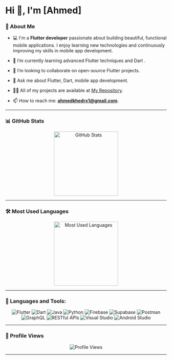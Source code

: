 # Hi 👋, I'm [Ahmed]
### 🌟 About Me
- 💻 I'm a **Flutter developer** passionate about building beautiful, functional mobile applications. I enjoy learning new technologies and continuously improving my skills in mobile app development.
- 🌱  I’m currently learning advanced Flutter techniques and Dart .
- 👯 I’m looking to collaborate on open-source Flutter projects.
- 💬 Ask me about Flutter, Dart, mobile app development.
- 👨‍💻 All of my projects are available at [My Repository](https://github.com/AhmedKhedr1?tab=repositories).

- 📫 How to reach me: **[ahmedkhedrx1@gmail.com](mailto:ahmedkhedrx1@gmail.com)**.

---

### 📊 GitHub Stats
<div align="center">
  <img src="https://github-readme-stats.vercel.app/api?username=AhmedKhedr1&show_icons=true&theme=radical" alt="GitHub Stats" height="200"/>
</div>

---


### 🛠️ Most Used Languages
<div align="center">
  <img src="https://github-readme-stats.vercel.app/api/top-langs/?username=AhmedKhedr1&layout=compact&theme=radical&langs_count=6" alt="Most Used Languages" height="200"/>
</div>

---

### 🚀 Languages and Tools:
<p align="center">
  <img src="https://img.shields.io/badge/Flutter-%2302569B.svg?style=for-the-badge&logo=Flutter&logoColor=white" alt="Flutter"/>
  <img src="https://img.shields.io/badge/Dart-%230175C2.svg?style=for-the-badge&logo=Dart&logoColor=white" alt="Dart"/>
  <img src="https://img.shields.io/badge/Java-%23ED8B00.svg?style=for-the-badge&logo=Java&logoColor=white" alt="Java"/>
  <img src="https://img.shields.io/badge/Python-%233776AB.svg?style=for-the-badge&logo=Python&logoColor=white" alt="Python"/>
  <img src="https://img.shields.io/badge/Firebase-%23FFCA28.svg?style=for-the-badge&logo=Firebase&logoColor=black" alt="Firebase"/>
  <img src="https://img.shields.io/badge/Supabase-%233ECF8E.svg?style=for-the-badge&logo=Supabase&logoColor=white" alt="Supabase"/>
  <img src="https://img.shields.io/badge/Postman-%23FF6C37.svg?style=for-the-badge&logo=Postman&logoColor=white" alt="Postman"/>
  <img src="https://img.shields.io/badge/GraphQL-%23E10098.svg?style=for-the-badge&logo=GraphQL&logoColor=white" alt="GraphQL"/>
  <img src="https://img.shields.io/badge/RESTful-APIs-%2331A8FF.svg?style=for-the-badge&logo=RESTful&logoColor=white" alt="RESTful APIs"/>
  <img src="https://img.shields.io/badge/Visual_Studio-%235C2D91.svg?style=for-the-badge&logo=Visual%20Studio&logoColor=white" alt="Visual Studio"/>
  <img src="https://img.shields.io/badge/Android_Studio-%233DDC84.svg?style=for-the-badge&logo=Android%20Studio&logoColor=white" alt="Android Studio"/>
  
</p>


---
### 👀 Profile Views
<div align="center">
  <img src="https://komarev.com/ghpvc/?username=AhmedKhedr&color=brightgreen&style=flat-square" alt="Profile Views"/>
</div>

---








